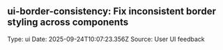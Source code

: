 ## ui-border-consistency: Fix inconsistent border styling across components
Type: ui
Date: 2025-09-24T10:07:23.356Z
Source: User UI feedback

